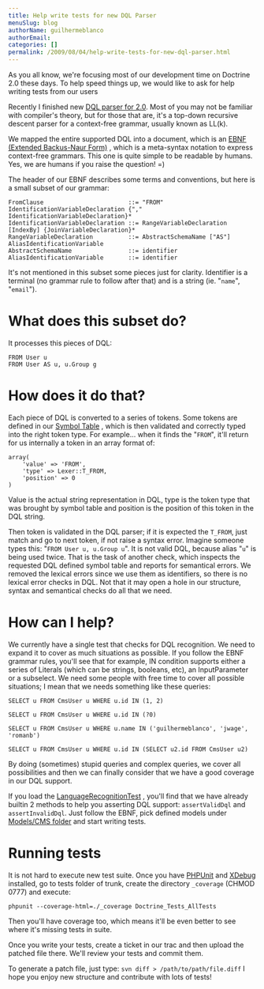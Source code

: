 ```yaml
---
title: Help write tests for new DQL Parser
menuSlug: blog
authorName: guilhermeblanco 
authorEmail: 
categories: []
permalink: /2009/08/04/help-write-tests-for-new-dql-parser.html
---
```

As you all know, we're focusing most of our development time on Doctrine
2.0 these days. To help speed things up, we would like to ask for help
writing tests from our users

Recently I finished new [DQL parser for
2.0](http://trac.doctrine-project.org/browser/trunk/lib/Doctrine/ORM/Query/Parser.php).
Most of you may not be familiar with compiler's theory, but for those
that are, it's a top-down recursive descent parser for a context-free
grammar, usually known as LL(k).

We mapped the entire supported DQL into a document, which is an [EBNF
(Extended Backus-Naur
Form)](http://en.wikipedia.org/wiki/Extended_Backus–Naur_Form) , which
is a meta-syntax notation to express context-free grammars. This one is
quite simple to be readable by humans. Yes, we are humans if you raise
the question! =)

The header of our EBNF describes some terms and conventions, but here is
a small subset of our grammar:

    FromClause                        ::= "FROM" IdentificationVariableDeclaration {"," IdentificationVariableDeclaration}*
    IdentificationVariableDeclaration ::= RangeVariableDeclaration [IndexBy] {JoinVariableDeclaration}* 
    RangeVariableDeclaration          ::= AbstractSchemaName ["AS"] AliasIdentificationVariable
    AbstractSchemaName                ::= identifier
    AliasIdentificationVariable       ::= identifier

It's not mentioned in this subset some pieces just for clarity.
Identifier is a terminal (no grammar rule to follow after that) and is a
string (ie. "`name`", "`email`").

What does this subset do?
=========================

It processes this pieces of DQL:

    FROM User u
    FROM User AS u, u.Group g

How does it do that?
====================

Each piece of DQL is converted to a series of tokens. Some tokens are
defined in our [Symbol Table](http://en.wikipedia.org/wiki/Symbol_table)
, which is then validated and correctly typed into the right token type.
For example... when it finds the "`FROM`", it'll return for us
internally a token in an array format of:

    array(
        'value' => 'FROM', 
        'type' => Lexer::T_FROM, 
        'position' => 0
    )

Value is the actual string representation in DQL, type is the token type
that was brought by symbol table and position is the position of this
token in the DQL string.

Then token is validated in the DQL parser; if it is expected the
`T_FROM`, just match and go to next token, if not raise a syntax error.
Imagine someone types this: "`FROM User u, u.Group u`". It is not valid
DQL, because alias "`u`" is being used twice. That is the task of
another check, which inspects the requested DQL defined symbol table and
reports for semantical errors. We removed the lexical errors since we
use them as identifiers, so there is no lexical error checks in DQL. Not
that it may open a hole in our structure, syntax and semantical checks
do all that we need.

How can I help?
===============

We currently have a single test that checks for DQL recognition. We need
to expand it to cover as much situations as possible. If you follow the
EBNF grammar rules, you'll see that for example, IN condition supports
either a series of Literals (which can be strings, booleans, etc), an
InputParameter or a subselect. We need some people with free time to
cover all possible situations; I mean that we needs something like these
queries:

    SELECT u FROM CmsUser u WHERE u.id IN (1, 2)

    SELECT u FROM CmsUser u WHERE u.id IN (?0)

    SELECT u FROM CmsUser u WHERE u.name IN ('guilhermeblanco', 'jwage', 'romanb')

    SELECT u FROM CmsUser u WHERE u.id IN (SELECT u2.id FROM CmsUser u2)

By doing (sometimes) stupid queries and complex queries, we cover all
possibilities and then we can finally consider that we have a good
coverage in our DQL support.

If you load the
[LanguageRecognitionTest](http://trac.doctrine-project.org/browser/trunk/tests/Doctrine/Tests/ORM/Query/LanguageRecognitionTest.php)
, you'll find that we have already builtin 2 methods to help you
asserting DQL support: `assertValidDql` and `assertInvalidDql`. Just
follow the EBNF, pick defined models under [Models/CMS
folder](http://trac.doctrine-project.org/browser/trunk/tests/Doctrine/Tests/Models/CMS)
and start writing tests.

Running tests
=============

It is not hard to execute new test suite. Once you have
[PHPUnit](http://phpunit.de) and [XDebug](http://xdebug.org) installed,
go to tests folder of trunk, create the directory `_coverage` (CHMOD
0777) and execute:

    phpunit --coverage-html=./_coverage Doctrine_Tests_AllTests

Then you'll have coverage too, which means it'll be even better to see
where it's missing tests in suite.

Once you write your tests, create a ticket in our trac and then upload
the patched file there. We'll review your tests and commit them.

To generate a patch file, just type:
`svn diff > /path/to/path/file.diff` I hope you enjoy new structure and
contribute with lots of tests!

